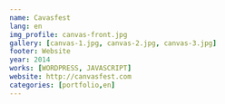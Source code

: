 ```yaml
---
name: Cavasfest
lang: en
img_profile: canvas-front.jpg
gallery: [canvas-1.jpg, canvas-2.jpg, canvas-3.jpg]
footer: Website
year: 2014
works: [WORDPRESS, JAVASCRIPT]
website: http://canvasfest.com
categories: [portfolio,en]
---
```

